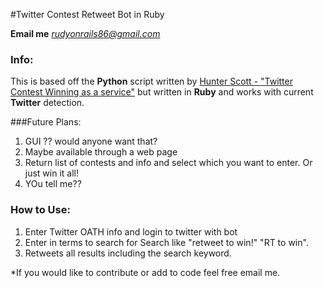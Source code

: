 #Twitter Contest Retweet Bot in Ruby

__Email me__ *<rudyonrails86@gmail.com>* 


### Info:
This is based off the **Python** script written by   [Hunter Scott - "Twitter Contest Winning as a service"]("http://www.hscott.net/twitter-contest-winning-as-a-service/) but written in **Ruby** and works with current **Twitter** detection.

###Future Plans:
1. GUI ?? would anyone want that?
2. Maybe available through a web page
3. Return list of contests and info and select which you want to enter. Or just win it all!
4. YOu tell me??

### How to Use:
1.  Enter Twitter OATH info and login to twitter with bot
2.  Enter in terms to search for Search like "retweet to win!" "RT to win". 
3.  Retweets all results including the search keyword.

*If you would like to contribute or add to code feel free email me.
